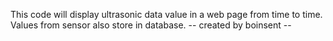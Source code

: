 This code will display ultrasonic data value in a web page from time to time. Values from sensor also store in database.
-- created by boinsent --
